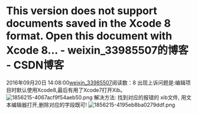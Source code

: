 # This version does not support documents saved in the Xcode 8 format. Open this document with Xcode 8... - weixin_33985507的博客 - CSDN博客
2016年09月20日 14:08:00[weixin_33985507](https://me.csdn.net/weixin_33985507)阅读数：8
出现上诉问题是:编辑项目时默认使用Xcode8,最后有用了Xcode7打开Xib。
![1856215-4067acf9f54aeb50.png](https://upload-images.jianshu.io/upload_images/1856215-4067acf9f54aeb50.png)
解决方法: 找到对应的报错的 xib文件, 用文本编辑器打开,删除对应的字段既可!
![1856215-4195eb8ba0279ddf.png](https://upload-images.jianshu.io/upload_images/1856215-4195eb8ba0279ddf.png)
